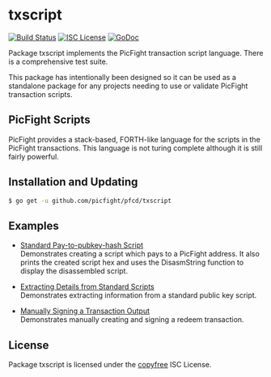 txscript
========

[![Build Status](http://img.shields.io/travis/picfight/pfcd.svg)](https://travis-ci.org/picfight/pfcd)
[![ISC License](http://img.shields.io/badge/license-ISC-blue.svg)](http://copyfree.org)
[![GoDoc](https://img.shields.io/badge/godoc-reference-blue.svg)](http://godoc.org/github.com/picfight/pfcd/txscript)

Package txscript implements the PicFight transaction script language.  There is
a comprehensive test suite.

This package has intentionally been designed so it can be used as a standalone
package for any projects needing to use or validate PicFight transaction scripts.

## PicFight Scripts

PicFight provides a stack-based, FORTH-like language for the scripts in
the PicFight transactions.  This language is not turing complete
although it is still fairly powerful.

## Installation and Updating

```bash
$ go get -u github.com/picfight/pfcd/txscript
```

## Examples

* [Standard Pay-to-pubkey-hash Script](http://godoc.org/github.com/picfight/pfcd/txscript#example-PayToAddrScript)  
  Demonstrates creating a script which pays to a PicFight address.  It also
  prints the created script hex and uses the DisasmString function to display
  the disassembled script.

* [Extracting Details from Standard Scripts](http://godoc.org/github.com/picfight/pfcd/txscript#example-ExtractPkScriptAddrs)  
  Demonstrates extracting information from a standard public key script.

* [Manually Signing a Transaction Output](http://godoc.org/github.com/picfight/pfcd/txscript#example-SignTxOutput)  
  Demonstrates manually creating and signing a redeem transaction.

## License

Package txscript is licensed under the [copyfree](http://copyfree.org) ISC
License.
